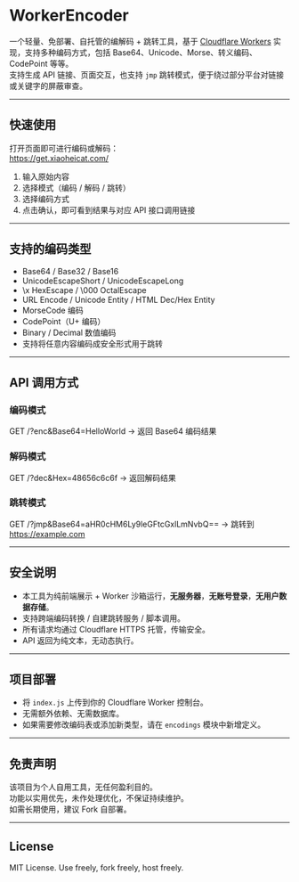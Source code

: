 # WorkerEncoder

一个轻量、免部署、自托管的编解码 + 跳转工具，基于 [Cloudflare Workers](https://workers.cloudflare.com/) 实现，支持多种编码方式，包括 Base64、Unicode、Morse、转义编码、CodePoint 等等。  
支持生成 API 链接、页面交互，也支持 `jmp` 跳转模式，便于绕过部分平台对链接或关键字的屏蔽审查。



---

##  快速使用

打开页面即可进行编码或解码：  
https://get.xiaoheicat.com/

1. 输入原始内容
2. 选择模式（编码 / 解码 / 跳转）
3. 选择编码方式
4. 点击确认，即可看到结果与对应 API 接口调用链接

---

##  支持的编码类型

- Base64 / Base32 / Base16
- UnicodeEscapeShort / UnicodeEscapeLong
- \x HexEscape / \000 OctalEscape
- URL Encode / Unicode Entity / HTML Dec/Hex Entity
- MorseCode 编码
- CodePoint（U+ 编码）
- Binary / Decimal 数值编码
- 支持将任意内容编码成安全形式用于跳转

---

##  API 调用方式

### 编码模式
GET /?enc&Base64=HelloWorld
→ 返回 Base64 编码结果
### 解码模式
GET /?dec&Hex=48656c6c6f
→ 返回解码结果
### 跳转模式
GET /?jmp&Base64=aHR0cHM6Ly9leGFtcGxlLmNvbQ==
→ 跳转到 https://example.com

---

##  安全说明

- 本工具为纯前端展示 + Worker 沙箱运行，**无服务器**，**无账号登录**，**无用户数据存储**。
- 支持跨端编码转换 / 自建跳转服务 / 脚本调用。
- 所有请求均通过 Cloudflare HTTPS 托管，传输安全。
- API 返回为纯文本，无动态执行。

---

##  项目部署

- 将 `index.js` 上传到你的 Cloudflare Worker 控制台。
- 无需额外依赖、无需数据库。
- 如果需要修改编码表或添加新类型，请在 `encodings` 模块中新增定义。

---

##  免责声明

该项目为个人自用工具，无任何盈利目的。  
功能以实用优先，未作处理优化，不保证持续维护。  
如需长期使用，建议 Fork 自部署。

---

##  License

MIT License. Use freely, fork freely, host freely.


